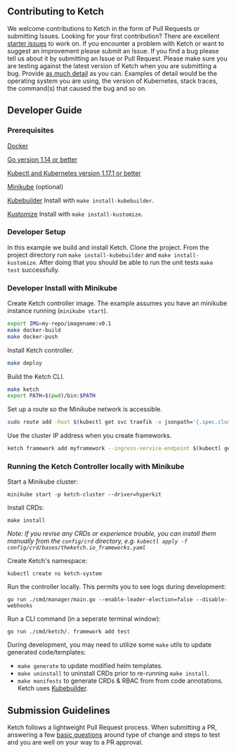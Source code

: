 ## Contributing to Ketch
We welcome contributions to Ketch in the form of Pull Requests or submitting Issues. Looking for your first contribution? There
are excellent [starter issues](https://github.com/theketchio/ketch/labels/good%20first%20issue) to work on. If you encounter a problem with Ketch or want
to suggest an improvement please submit an Issue. If you find a bug please tell us about it by submitting an Issue or
Pull Request.  Please make sure you are testing against the latest version of Ketch when you are submitting a bug. Provide
[as much detail](https://github.com/theketchio/ketch/blob/main/.github/pull_request_template.md) as you can.  Examples of detail would be the operating system you are using, the version of Kubernetes,
stack traces, the command(s) that caused the bug and so on.  

## Developer Guide
### Prerequisites
[Docker](https://docs.docker.com/get-docker/)

[Go version 1.14 or better](https://golang.org/dl/)

[Kubectl and Kubernetes version 1.17.1 or better](https://kubernetes.io/docs/tasks/tools/install-kubectl/)

[Minikube](https://minikube.sigs.k8s.io/docs/start/) (optional)

[Kubebuilder](https://github.com/kubernetes-sigs/kubebuilder) Install with `make install-kubebuilder`.

[Kustomize](https://github.com/kubernetes-sigs/kustomize) Install with `make install-kustomize`.


### Developer Setup
In this example we build and install Ketch. Clone the project. From the project directory run `make install-kubebuilder` and `make install-kustomize`.  After doing that you should be able to run the unit tests `make test` successfully.

### Developer Install with Minikube
Create Ketch controller image. The example assumes you have an minikube instance running (`minikube start`).

```bash
export IMG=my-repo/imagename:v0.1
make docker-build
make docker-push
```
Install Ketch controller.

```bash
make deploy
```
Build the Ketch CLI.

```bash
make ketch
export PATH=$(pwd)/bin:$PATH
```

Set up a route so the Minikube network is accessible.

```bash
sudo route add -host $(kubectl get svc traefik -o jsonpath='{.spec.clusterIP}') gw $(minikube ip)
```

Use the cluster IP address when you create frameworks.

```bash
ketch framework add myframework --ingress-service-endpoint $(kubectl get svc traefik -o jsonpath='{.spec.clusterIP}')
```

### Running the Ketch Controller locally with Minikube
Start a Minikube cluster:

`minikube start -p ketch-cluster --driver=hyperkit`

Install CRDs:

`make install`

*Note: If you revise any CRDs or experience trouble, you can install them manually from the `config/crd` directory, e.g. `kubectl apply -f config/crd/bases/theketch.io_frameworks.yaml`*

Create Ketch's namespace:

`kubectl create ns ketch-system`

Run the controller locally. This permits you to see logs during development:

`go run ./cmd/manager/main.go --enable-leader-election=false --disable-webhooks`

Run a CLI command (in a seperate terminal window):

`go run ./cmd/ketch/. framework add test`

During development, you may need to utilize some `make` utils to update generated code/templates:

- `make generate` to update modified helm templates.
- `make uninstall` to uninstall CRDs prior to re-running `make install`.
- `make manifests` to generate CRDs & RBAC from from code annotations. Ketch uses [Kubebuilder](https://book.kubebuilder.io/reference/controller-gen.html).

## Submission Guidelines
Ketch follows a lightweight Pull Request process. When submitting a PR, answering a few [basic questions](https://github.com/theketchio/ketch/blob/main/.github/pull_request_template.md) around type of change and steps to test and you are well on your way to a PR approval.   
